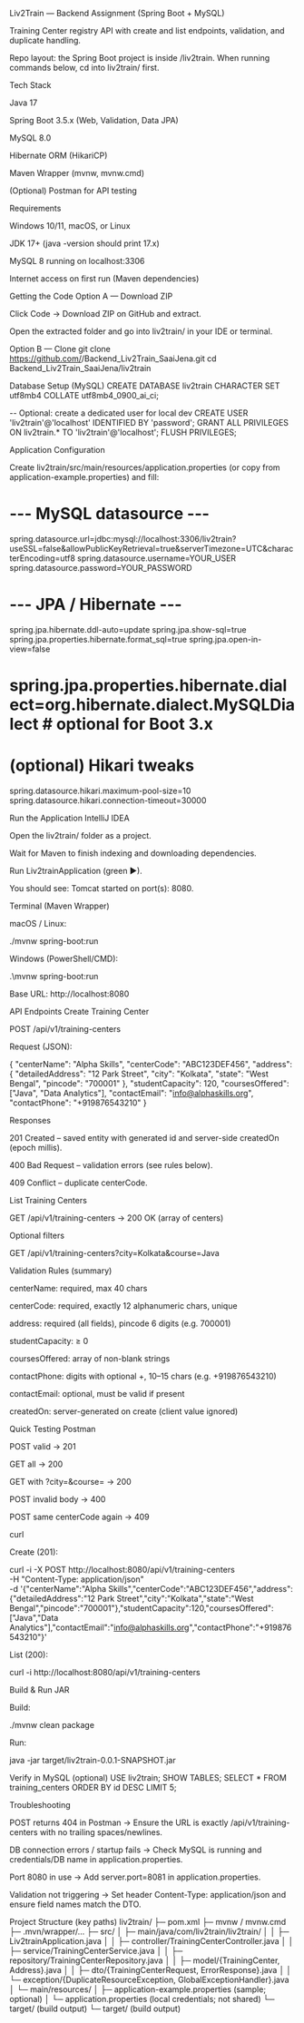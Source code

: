 Liv2Train — Backend Assignment (Spring Boot + MySQL)

Training Center registry API with create and list endpoints, validation, and duplicate handling.

Repo layout: the Spring Boot project is inside /liv2train.
When running commands below, cd into liv2train/ first.

Tech Stack

Java 17

Spring Boot 3.5.x (Web, Validation, Data JPA)

MySQL 8.0

Hibernate ORM (HikariCP)

Maven Wrapper (mvnw, mvnw.cmd)

(Optional) Postman for API testing

Requirements

Windows 10/11, macOS, or Linux

JDK 17+ (java -version should print 17.x)

MySQL 8 running on localhost:3306

Internet access on first run (Maven dependencies)

Getting the Code
Option A — Download ZIP

Click Code → Download ZIP on GitHub and extract.

Open the extracted folder and go into liv2train/ in your IDE or terminal.

Option B — Clone
git clone https://github.com/<your-username>/Backend_Liv2Train_SaaiJena.git
cd Backend_Liv2Train_SaaiJena/liv2train

Database Setup (MySQL)
CREATE DATABASE liv2train CHARACTER SET utf8mb4 COLLATE utf8mb4_0900_ai_ci;

-- Optional: create a dedicated user for local dev
CREATE USER 'liv2train'@'localhost' IDENTIFIED BY 'password';
GRANT ALL PRIVILEGES ON liv2train.* TO 'liv2train'@'localhost';
FLUSH PRIVILEGES;

Application Configuration


Create liv2train/src/main/resources/application.properties (or copy from application-example.properties) and fill:

# --- MySQL datasource ---
spring.datasource.url=jdbc:mysql://localhost:3306/liv2train?useSSL=false&allowPublicKeyRetrieval=true&serverTimezone=UTC&characterEncoding=utf8
spring.datasource.username=YOUR_USER
spring.datasource.password=YOUR_PASSWORD

# --- JPA / Hibernate ---
spring.jpa.hibernate.ddl-auto=update
spring.jpa.show-sql=true
spring.jpa.properties.hibernate.format_sql=true
spring.jpa.open-in-view=false
# spring.jpa.properties.hibernate.dialect=org.hibernate.dialect.MySQLDialect  # optional for Boot 3.x

# (optional) Hikari tweaks
spring.datasource.hikari.maximum-pool-size=10
spring.datasource.hikari.connection-timeout=30000

Run the Application
IntelliJ IDEA

Open the liv2train/ folder as a project.

Wait for Maven to finish indexing and downloading dependencies.

Run Liv2trainApplication (green ▶).

You should see: Tomcat started on port(s): 8080.

Terminal (Maven Wrapper)

macOS / Linux:

./mvnw spring-boot:run


Windows (PowerShell/CMD):

.\mvnw spring-boot:run


Base URL: http://localhost:8080

API Endpoints
Create Training Center

POST /api/v1/training-centers

Request (JSON):

{
  "centerName": "Alpha Skills",
  "centerCode": "ABC123DEF456",
  "address": {
    "detailedAddress": "12 Park Street",
    "city": "Kolkata",
    "state": "West Bengal",
    "pincode": "700001"
  },
  "studentCapacity": 120,
  "coursesOffered": ["Java", "Data Analytics"],
  "contactEmail": "info@alphaskills.org",
  "contactPhone": "+919876543210"
}


Responses

201 Created – saved entity with generated id and server-side createdOn (epoch millis).

400 Bad Request – validation errors (see rules below).

409 Conflict – duplicate centerCode.

List Training Centers

GET /api/v1/training-centers → 200 OK (array of centers)

Optional filters

GET /api/v1/training-centers?city=Kolkata&course=Java

Validation Rules (summary)

centerName: required, max 40 chars

centerCode: required, exactly 12 alphanumeric chars, unique

address: required (all fields), pincode 6 digits (e.g. 700001)

studentCapacity: ≥ 0

coursesOffered: array of non-blank strings

contactPhone: digits with optional +, 10–15 chars (e.g. +919876543210)

contactEmail: optional, must be valid if present

createdOn: server-generated on create (client value ignored)

Quick Testing
Postman

POST valid → 201

GET all → 200

GET with ?city=&course= → 200

POST invalid body → 400

POST same centerCode again → 409

curl

Create (201):

curl -i -X POST http://localhost:8080/api/v1/training-centers \
  -H "Content-Type: application/json" \
  -d '{"centerName":"Alpha Skills","centerCode":"ABC123DEF456","address":{"detailedAddress":"12 Park Street","city":"Kolkata","state":"West Bengal","pincode":"700001"},"studentCapacity":120,"coursesOffered":["Java","Data Analytics"],"contactEmail":"info@alphaskills.org","contactPhone":"+919876543210"}'


List (200):

curl -i http://localhost:8080/api/v1/training-centers

Build & Run JAR

Build:

./mvnw clean package


Run:

java -jar target/liv2train-0.0.1-SNAPSHOT.jar

Verify in MySQL (optional)
USE liv2train;
SHOW TABLES;
SELECT * FROM training_centers ORDER BY id DESC LIMIT 5;

Troubleshooting

POST returns 404 in Postman → Ensure the URL is exactly /api/v1/training-centers with no trailing spaces/newlines.

DB connection errors / startup fails → Check MySQL is running and credentials/DB name in application.properties.

Port 8080 in use → Add server.port=8081 in application.properties.

Validation not triggering → Set header Content-Type: application/json and ensure field names match the DTO.

Project Structure (key paths)
liv2train/
├─ pom.xml
├─ mvnw / mvnw.cmd
├─ .mvn/wrapper/...
├─ src/
│  ├─ main/java/com/liv2train/liv2train/
│  │  ├─ Liv2trainApplication.java
│  │  ├─ controller/TrainingCenterController.java
│  │  ├─ service/TrainingCenterService.java
│  │  ├─ repository/TrainingCenterRepository.java
│  │  ├─ model/{TrainingCenter, Address}.java
│  │  ├─ dto/{TrainingCenterRequest, ErrorResponse}.java
│  │  └─ exception/{DuplicateResourceException, GlobalExceptionHandler}.java
│  └─ main/resources/
│     ├─ application-example.properties   (sample; optional)
│     └─ application.properties           (local credentials; not shared)
└─ target/ (build output)
└─ target/ (build output)
